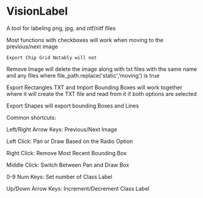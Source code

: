 # VisionLabel
A tool for labeling png, jpg, and ntf/nitf files

Most functions with checkboxes will work when moving to the previous/next image
    
    Export Chip Grid Notably will not

Remove Image will delete the image along with txt files with the same name and any files where file_path.replace('static','moving') is true

Export Rectangles TXT and Import Bounding Boxes will work together where it will create the TXT file and read from it if both options are selected

Export Shapes will export bounding Boxes and Lines


Common shortcuts:

Left/Right Arrow Keys: Previous/Next Image

Left Click: Pan or Draw Based on the Radio Option

Right Click: Remove Most Recent Bounding Box

Middle Click: Switch Between Pan and Draw Box

0-9 Num Keys: Set number of Class Label

Up/Down Arrow Keys: Increment/Decrement Class Label




